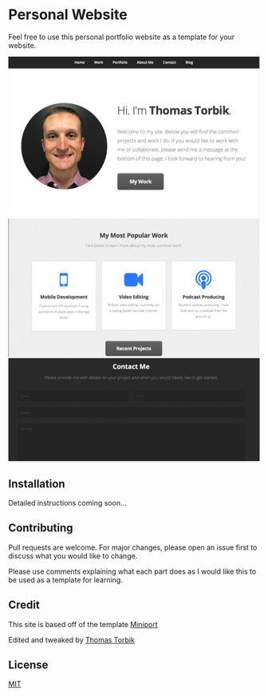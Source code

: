 # Personal Website

Feel free to use this personal portfolio website as a template for your website.

![alt text](WebsiteFiles/images/readmeImages/main.png)
![alt text](WebsiteFiles/images/readmeImages/work.png)
![alt text](WebsiteFiles/images/readmeImages/contact.png)

## Installation
Detailed instructions coming soon...


## Contributing
Pull requests are welcome. For major changes, please open an issue first to discuss what you would like to change.

Please use comments explaining what each part does as I would like this to be used as a template for learning.

## Credit
This site is based off of the template [Miniport](https://html5up.net/miniport)

Edited and tweaked by [Thomas Torbik](https://github.com/ttorbik)

## License
[MIT](https://choosealicense.com/licenses/mit/)